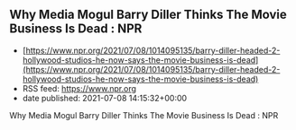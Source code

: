 ## Why Media Mogul Barry Diller Thinks The Movie Business Is Dead : NPR
 - [https://www.npr.org/2021/07/08/1014095135/barry-diller-headed-2-hollywood-studios-he-now-says-the-movie-business-is-dead](https://www.npr.org/2021/07/08/1014095135/barry-diller-headed-2-hollywood-studios-he-now-says-the-movie-business-is-dead)
 - RSS feed: https://www.npr.org
 - date published: 2021-07-08 14:15:32+00:00

Why Media Mogul Barry Diller Thinks The Movie Business Is Dead : NPR

